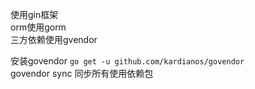 使用gin框架  
orm使用gorm  
三方依赖使用gvendor

安装govendor 
`go get -u github.com/kardianos/govendor`  
govendor sync 同步所有使用依赖包

